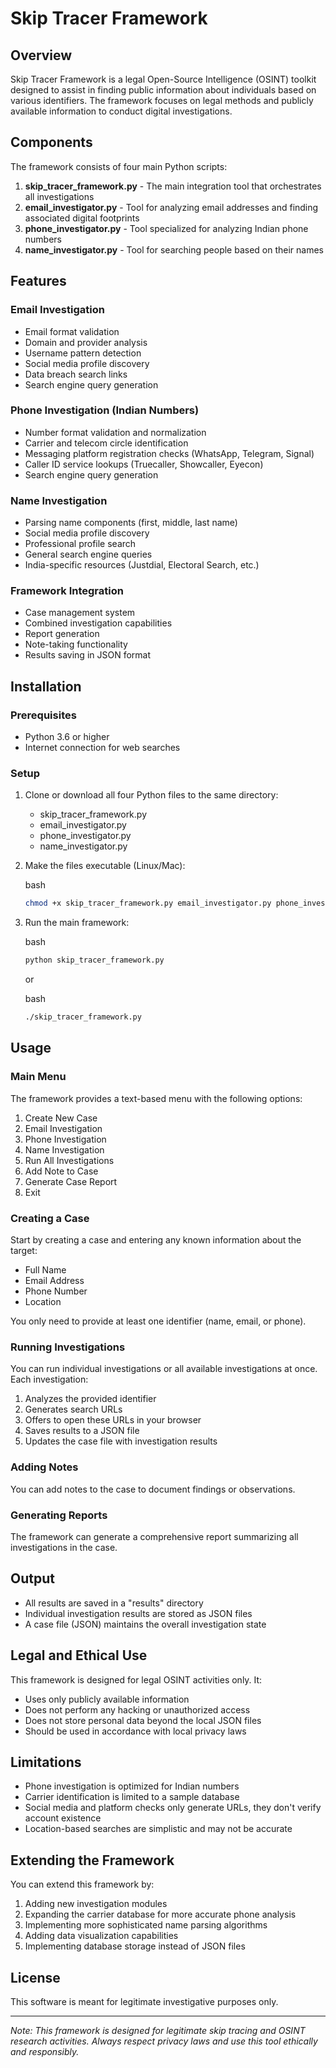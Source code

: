 # Skip Tracer Framework

## Overview

Skip Tracer Framework is a legal Open-Source Intelligence (OSINT) toolkit designed to assist in finding public information about individuals based on various identifiers. The framework focuses on legal methods and publicly available information to conduct digital investigations.

## Components

The framework consists of four main Python scripts:

1. **skip_tracer_framework.py** - The main integration tool that orchestrates all investigations
2. **email_investigator.py** - Tool for analyzing email addresses and finding associated digital footprints
3. **phone_investigator.py** - Tool specialized for analyzing Indian phone numbers
4. **name_investigator.py** - Tool for searching people based on their names

## Features

### Email Investigation

- Email format validation
- Domain and provider analysis
- Username pattern detection
- Social media profile discovery
- Data breach search links
- Search engine query generation

### Phone Investigation (Indian Numbers)

- Number format validation and normalization
- Carrier and telecom circle identification
- Messaging platform registration checks (WhatsApp, Telegram, Signal)
- Caller ID service lookups (Truecaller, Showcaller, Eyecon)
- Search engine query generation

### Name Investigation

- Parsing name components (first, middle, last name)
- Social media profile discovery
- Professional profile search
- General search engine queries
- India-specific resources (Justdial, Electoral Search, etc.)

### Framework Integration

- Case management system
- Combined investigation capabilities
- Report generation
- Note-taking functionality
- Results saving in JSON format

## Installation

### Prerequisites

- Python 3.6 or higher
- Internet connection for web searches

### Setup

1. Clone or download all four Python files to the same directory:
   
   - skip_tracer_framework.py
   - email_investigator.py
   - phone_investigator.py
   - name_investigator.py

2. Make the files executable (Linux/Mac):
   
   bash
   
   ```bash
   chmod +x skip_tracer_framework.py email_investigator.py phone_investigator.py name_investigator.py
   ```

3. Run the main framework:
   
   bash
   
   ```bash
   python skip_tracer_framework.py
   ```
   
   or
   
   bash
   
   ```bash
   ./skip_tracer_framework.py
   ```

## Usage

### Main Menu

The framework provides a text-based menu with the following options:

1. Create New Case
2. Email Investigation
3. Phone Investigation
4. Name Investigation
5. Run All Investigations
6. Add Note to Case
7. Generate Case Report
8. Exit

### Creating a Case

Start by creating a case and entering any known information about the target:

- Full Name
- Email Address
- Phone Number
- Location

You only need to provide at least one identifier (name, email, or phone).

### Running Investigations

You can run individual investigations or all available investigations at once. Each investigation:

1. Analyzes the provided identifier
2. Generates search URLs
3. Offers to open these URLs in your browser
4. Saves results to a JSON file
5. Updates the case file with investigation results

### Adding Notes

You can add notes to the case to document findings or observations.

### Generating Reports

The framework can generate a comprehensive report summarizing all investigations in the case.

## Output

- All results are saved in a "results" directory
- Individual investigation results are stored as JSON files
- A case file (JSON) maintains the overall investigation state

## Legal and Ethical Use

This framework is designed for legal OSINT activities only. It:

- Uses only publicly available information
- Does not perform any hacking or unauthorized access
- Does not store personal data beyond the local JSON files
- Should be used in accordance with local privacy laws

## Limitations

- Phone investigation is optimized for Indian numbers
- Carrier identification is limited to a sample database
- Social media and platform checks only generate URLs, they don't verify account existence
- Location-based searches are simplistic and may not be accurate

## Extending the Framework

You can extend this framework by:

1. Adding new investigation modules
2. Expanding the carrier database for more accurate phone analysis
3. Implementing more sophisticated name parsing algorithms
4. Adding data visualization capabilities
5. Implementing database storage instead of JSON files

## License

This software is meant for legitimate investigative purposes only.

---

*Note: This framework is designed for legitimate skip tracing and OSINT research activities. Always respect privacy laws and use this tool ethically and responsibly.*
